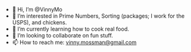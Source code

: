 - 👋 Hi, I’m @VinnyMo
- 👀 I’m interested in Prime Numbers, Sorting (packages; I work for the USPS), and chickens.
- 🌱 I’m currently learning how to cook real food.
- 💞️ I’m looking to collaborate on fun stuff.
- 📫 How to reach me: vinny.mossman@gmail.com

<!---
VinnyMo/VinnyMo is a ✨ special ✨ repository because its `README.md` (this file) appears on your GitHub profile.
You can click the Preview link to take a look at your changes.
--->
